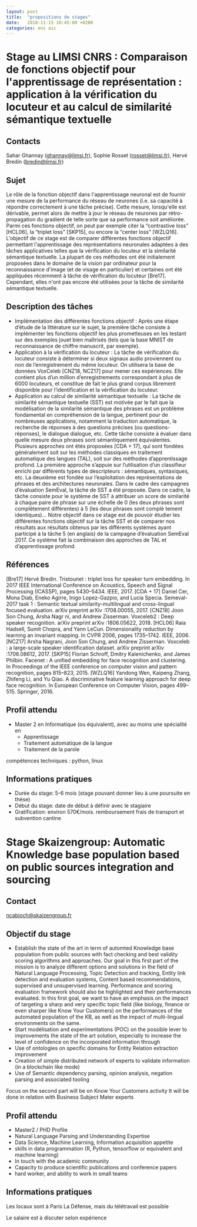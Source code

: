 ```yaml
---
layout: post
title:  "propositions de stages"
date:   2018-11-15 10:45:00 +0200
categories: ens aic
---
```

# Stage au LIMSI CNRS : Comparaison de fonctions objectif pour l'apprentissage de représentation : application à la vérification du locuteur et au calcul de similarité sémantique textuelle

## Contacts
Sahar Ghannay (ghannay@limsi.fr), Sophie Rosset (rosset@limsi.fr), Hervé Bredin (bredin@limsi.fr)

## Sujet
Le rôle de la fonction objectif dans l'apprentissage neuronal est de fournir une mesure de la performance du réseau de neurones (i.e. sa capacité à répondre correctement à une tâche précise). Cette mesure, lorsqu'elle est dérivable, permet alors de mettre à jour le réseau de neurones par rétro-propagation du gradient de telle sorte que sa performance soit améliorée.
Parmi ces fonctions objectif, on peut par exemple citer la “contrastive loss” [HCL06], la “triplet loss” [SKP15], ou encore la “center loss” [WZLQ16].
L'objectif de ce stage est de comparer différentes fonctions objectif permettant l'apprentissage des représentations neuronales adaptées à des tâches applicatives telles que la vérification du locuteur et la similarité sémantique textuelle. La plupart de ces méthodes ont été initialement proposées dans le domaine de la vision par ordinateur pour la reconnaissance d'image (et de visage en particulier) et certaines ont été appliquées récemment à tâche de vérification du locuteur [Bre17]. Cependant, elles n'ont pas encore été utilisées pour la tâche de similarité sémantique textuelle.

## Description des tâches
* Implémentation des différentes fonctions objectif : Après une étape d’étude de la littérature sur le sujet, la première tâche consiste à implémenter les fonctions objectif les plus prometteuses en les testant sur des exemples jouet bien maîtrisés (tels que la base MNIST de reconnaissance de chiffre manuscrit, par exemple).
* Application à la vérification du locuteur : La tâche de vérification du locuteur consiste à déterminer si deux signaux audio proviennent ou non de l’enregistrement du même locuteur. On utilisera la base de données VoxCeleb [CNZ18, NCZ17] pour mener ces expériences. Elle contient plus d’un million d’enregistrements correspondant à plus de 6000 locuteurs, et constitue de fait le plus grand corpus librement disponible pour l’identification et la vérification du locuteur.
* Application au calcul de similarité sémantique textuelle : La tâche de similarité sémantique textuelle (SST) est motivée par le fait que la modélisation de la similarité sémantique des phrases est un problème fondamental en compréhension de la langue, pertinent pour de nombreuses applications, notamment la traduction automatique, la recherche de réponses à des questions précises (ou questions-réponses), le dialogue dialogue, etc.
Cette tâche consiste à évaluer dans quelle mesure deux phrases sont sémantiquement équivalentes. Plusieurs approches ont étés proposées [CDA + 17], qui sont fondées généralement soit sur les méthodes classiques en traitement automatique des langues (TAL), soit sur des méthodes d’apprentissage profond. La première approche s’appuie sur l’utilisation d’un classifieur enrichi par différents types de descripteurs : sémantiques, syntaxiques, etc. La deuxième est fondée sur l’exploitation des représentations de phrases et des architectures neuronales. Dans le cadre des campagnes d’évaluation SemEval, la tâche de SST a été proposée. Dans ce cadre, la tâche consiste pour le système de SST à attribuer un score de similarité à chaque paire de phrase sur une échelle de 0 (les deux phrases sont complètement différentes) à 5 (les deux phrases sont complè tement identiques)... Notre objectif dans ce stage est de pouvoir étudier les différentes fonctions objectif sur la tâche SST et de comparer nos résultats aux résultats obtenus par les différents systèmes ayant participé à la tâche 5 (en anglais) de la campagne d’évaluation SemEval 2017. Ce système fait la combinaison des approches de TAL et d’apprentissage profond.

## Références
[Bre17] Hervé Bredin. Tristounet : triplet loss for speaker turn embedding. In 2017 IEEE International Conference on Acoustics, Speech and Signal Processing (ICASSP), pages 5430–5434. IEEE, 2017.
[CDA + 17] Daniel Cer, Mona Diab, Eneko Agirre, Inigo Lopez-Gazpio, and Lucia Specia. Semeval-2017 task 1 : Semantic textual similarity-multilingual and cross-lingual focused evaluation. arXiv preprint arXiv :1708.00055, 2017.
[CNZ18] Joon Son Chung, Arsha Nagr ni, and Andrew Zisserman. Voxceleb2 : Deep speaker recognition. arXiv preprint arXiv :1806.05622, 2018.
[HCL06] Raia Hadsell, Sumit Chopra, and Yann LeCun. Dimensionality reduction by learning an invariant mapping. In CVPR 2006, pages 1735–1742. IEEE, 2006.
[NCZ17] Arsha Nagrani, Joon Son Chung, and Andrew Zisserman. Voxceleb : a large-scale speaker identification dataset. arXiv preprint arXiv :1706.08612, 2017.
[SKP15] Florian Schroff, Dmitry Kalenichenko, and James Philbin. Facenet : A unified embedding for face recognition and clustering. In Proceedings of the IEEE conference on computer vision and pattern recognition, pages 815–823, 2015.
[WZLQ16] Yandong Wen, Kaipeng Zhang, Zhifeng Li, and Yu Qiao. A discriminative feature learning approach for deep face recognition. In European Conference on Computer Vision, pages 499–515. Springer, 2016.

## Profil attendu
- Master 2 en Informatique (ou équivalent), avec au moins une spécialité en
  - Apprentissage
  - Traitement automatique de la langue
  - Traitement de la parole
      
compétences techniques : python, linux


## Informations pratiques
- Durée du stage:  5-6 mois (stage pouvant donner lieu à une poursuite en thèse)
- Début du stage:  date de début à définir avec le stagiaire
- Gratification: environ 570€/mois. remboursement frais de transport et subvention cantine


# Stage Skaizengroup: Automatic Knowledge base population based on public sources integration and sourcing

## Contact
ncabioch@skaizengroup.fr

## Objectif du stage
- Establish the state of the art in term of automted Knowledge base population from public sources with fact checking and best validity scoring algorithms and approaches. Our goal in this first part of the mission is to analyze different options and solutions in the field  of Natural Language Processing, Topic Detection and tracking, Entity link detection and evaluation systems, Content based recommendations, supervised and unsupervised learning. Performance and scoring evaluation framework should also be highlighted and their performances evaluated.
In this first goal, we want to have an emphasis on the impact of targeting a sharp and very specific topic field (like biology, finance or even sharper like Know Your Customers) on the performances of the automated population of the KB, as well as the impact of multi-lingual environments on the same.
- Start modélisation and experimentations (POC) on the possible lever to improvements the state of the art solution, especially to increase the level of confidence on the incorporated information through
- Use of ontologies on specific domains for Entity Relation extraction improvement
- Creation of simple distributed network of experts to validate information (in a blockchain like mode)
- Use of Semantic dependency parsing, opinion analysis, negation parsing and associated tooling

Focus on the second part will be on Know Your Customers activity
It will be done in relation with Business Subject Mater experts

## Profil attendu 
- Master2 / PHD Profile
- Natural Language Parsing and Understanding Expertise
- Data Science, Machine Learning, Information acquisition appetite
- skills in data programmation (R, Python, tensorflow or equivalent and machine learning)
- In touch with the academic community
- Capacity to produce scientific publications and conference papers
- hard worker, and ability to work in small teams

## Informations pratiques
Les locaux sont à Paris La Défense, mais du télétravail est possible

Le salaire est à discuter selon expérience